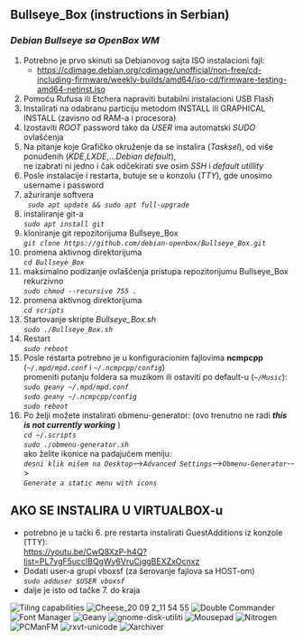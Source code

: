 ## **Bullseye_Box** (instructions in Serbian)
### *Debian Bullseye sa OpenBox WM*

1. Potrebno je prvo skinuti sa Debianovog sajta ISO instalacioni fajl:
    * https://cdimage.debian.org/cdimage/unofficial/non-free/cd-including-firmware/weekly-builds/amd64/iso-cd/firmware-testing-amd64-netinst.iso
1. Pomoću Rufusa ili Etchera napraviti butabilni instalacioni USB Flash 
1. Instalirati na odabranu particiju metodom INSTALL ili GRAPHICAL INSTALL (zavisno od RAM-a i procesora)
1. Izostaviti _ROOT_ password tako da _USER_ ima automatski _SUDO_ ovlašćenja
1. Na pitanje koje Grafičko okruženje da se instalira (_Tasksel_), od više ponuđenih (_KDE_,_LXDE_,..._Debian default_),  
 ne izabrati ni jedno i čak odčekirati sve osim _SSH_ i _default utillity_
1. Posle instalacije i restarta, butuje se u konzolu (_TTY_), gde unosimo username i password  
1. ažuriranje softvera  
_` sudo apt update && sudo apt full-upgrade`_
1. instaliranje git-a  
_`sudo apt install git`_
1. kloniranje git repozitorijuma Bullseye_Box  
_`git clone https://github.com/debian-openbox/Bullseye_Box.git`_
1. promena aktivnog direktorijuma  
_`cd Bullseye_Box`_
1. maksimalno podizanje ovlašćenja pristupa repozitorijumu Bullseye_Box rekurzivno  
_`sudo chmod --recursive 755 .`_
1. promena aktivnog direktorijuma  
_`cd scripts`_
1. Startovanje skripte _Bullseye_Box.sh_  
_`sudo ./Bullseye_Box.sh`_
1. Restart  
_`sudo reboot`_
1. Posle restarta potrebno je u konfiguracionim fajlovima **ncmpcpp** (_`~/.mpd/mpd.conf`_ i _`~/.ncmpcpp/config`_)  
promeniti putanju foldera sa muzikom ili ostaviti po default-u (_`~/Music`_):  
_`sudo geany ~/.mpd/mpd.conf`_  
_`sudo geany ~/.ncmpcpp/config`_  
_`sudo reboot`_
1. Po želji možete instalirati obmenu-generator:  (ovo trenutno ne radi ***this is not currently working*** )  
_`cd ~/.scripts`_  
_`sudo ./obmenu-generator.sh`_  
ako želite ikonice na padajućem meniju:  
_`desni klik mišem na Desktop`_-->_`Advanced Settings`_-->_`Obmenu-Generator`_-->  
_`Generate a static menu with icons`_

## AKO SE INSTALIRA U VIRTUALBOX-u
* potrebno je u tački 6. pre restarta instalirati GuestAdditions iz konzole (TTY):  
https://youtu.be/CwQ8XzP-h4Q?list=PL7ygF5ucclBQgWy6VruCjggBEXZxOcnxz
* Dodati user-a grupi vboxsf (za šerovanje fajlova sa HOST-om)  
_`sudo adduser $USER vboxsf`_
* dalje je isto od tačke 7. do kraja

![Tiling capabilities](https://user-images.githubusercontent.com/62497469/92691918-af710700-f343-11ea-957f-2f8a56197b0b.png)
![Cheese_20 09 2_11 54 55](https://user-images.githubusercontent.com/62497469/91967654-cb592500-ed13-11ea-9b6b-18d53566a27d.png)
![Double Commander](https://user-images.githubusercontent.com/62497469/92326972-72acc380-f056-11ea-9880-e0922fd20094.png)
![Font Manager](https://user-images.githubusercontent.com/62497469/92327031-03839f00-f057-11ea-8662-4e6f9cd7dfbf.png)
![Geany](https://user-images.githubusercontent.com/62497469/92327061-36c62e00-f057-11ea-86ca-130de1247d59.png)
![gnome-disk-utiliti](https://user-images.githubusercontent.com/62497469/92327077-6412dc00-f057-11ea-84c8-e8927f1ad1c0.png)
![Mousepad](https://user-images.githubusercontent.com/62497469/92327101-96243e00-f057-11ea-8b99-917800a6fd1b.png)
![Nitrogen](https://user-images.githubusercontent.com/62497469/92327116-ba801a80-f057-11ea-8058-7b023d0aa7cf.png)
![PCManFM](https://user-images.githubusercontent.com/62497469/92327132-e00d2400-f057-11ea-9c7f-0be41bee339d.png)
![rxvt-unicode](https://user-images.githubusercontent.com/62497469/92327166-07fc8780-f058-11ea-8e74-79cfda46f425.png)
![Xarchiver](https://user-images.githubusercontent.com/62497469/92327192-3712f900-f058-11ea-8244-359d9ba9f1a0.png)
